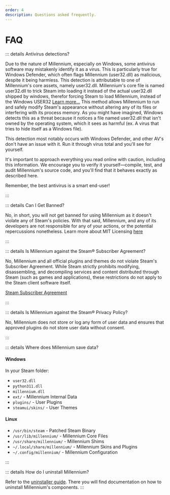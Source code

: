 ```yaml
---
order: 4
description: Questions asked frequently.
---
```


# FAQ

::: details Antivirus detections?

Due to the nature of Millennium, especially on Windows, some antivirus software may mistakenly identify it as a virus. This is particularly true for Windows Defender, which often flags Millennium (user32.dll) as malicious, despite it being harmless. This detection is attributable to one of Millennium's core assets, namely user32.dll. Millennium's core file is named user32.dll to trick Steam into loading it instead of the actual user32.dll shipped by windows, therefor forcing Steam to load Millennium, instead of the Windows USER32 [Learn more...](https://en.wikipedia.org/wiki/Microsoft_Windows_library_files) This method allows Millennium to run and safely modify Steam's appearance without altering any of its files or interfering with its process memory. As you might have imagined, Windows detects this as a threat because it notices a file named user32.dll that isn't owned by the operating system, which it sees as harmful (ex. A virus that tries to hide itself as a Windows file).

This detection most notably occurs with Windows Defender, and other AV's don't have an issue with it. Run it through virus total and you'll see for yourself.

It's important to approach everything you read online with caution, including this information. We encourage you to verify it yourself—compile, test, and audit Millennium's source code, and you'll find that it behaves exactly as described here.

Remember, the best antivirus is a smart end-user!

:::

::: details Can I Get Banned?

No, in short, you will not get banned for using Millennium as it doesn't violate any of Steam's policies. With that said, Millennium, and any of its developers are not responsible for any of your actions, or the potential repercussions nonetheless. Learn more about MIT Licensing [here](https://github.com/SteamClientHomebrew/Millennium/blob/main/LICENSE)

:::

::: details Is Millennium against the Steam® Subscriber Agreement?

No, Millennium and all official plugins and themes do not violate Steam's Subscriber Agreement. While Steam strictly prohibits modifying, disassembling, and decompiling services and content distributed through Steam (such as games and applications), these restrictions do not apply to the Steam client software itself.

[Steam Subscriber Agreement](https://store.steampowered.com/subscriber_agreement/)

:::

::: details Is Millennium against the Steam® Privacy Policy?

No, Millennium does not store or log any form of user data and ensures that approved plugins do not store user data without consent.

:::

::: details Where does Millennium save data?

#### Windows

In your Steam folder:

-   `user32.dll`
-   `python311.dll`
-   `millennium.dll`
-   `ext/` - Millennium Internal Data
-   `plugins/` - User Plugins
-   `steamui/skins/` - User Themes

#### Linux

-   `/usr/bin/steam` - Patched Steam Binary
-   `/usr/lib/millennium/` - Millennium Core Files
-   `/usr/share/millennium/` - Millennium Shims
-   `~/.local/share/millennium/` - Millennium Skins and Plugins
-   `~/.config/millennium/` - Millennium Configuration

:::

::: details How do I uninstall Millennium?

Refer to the [uninstaller guide](/users/uninstalling). There you will find documentation on how to uninstall Millennium's components.
:::

